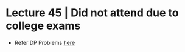 # Lecture 45 | Did not attend due to college exams

- Refer DP Problems [here](https://github.com/aman-5757/pepcodingCodes/tree/master/FJP%203/08.%20DP)
